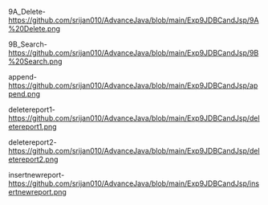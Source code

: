 9A_Delete-https://github.com/srijan010/AdvanceJava/blob/main/Exp9JDBCandJsp/9A%20Delete.png


9B_Search-https://github.com/srijan010/AdvanceJava/blob/main/Exp9JDBCandJsp/9B%20Search.png

append-https://github.com/srijan010/AdvanceJava/blob/main/Exp9JDBCandJsp/append.png

deletereport1-https://github.com/srijan010/AdvanceJava/blob/main/Exp9JDBCandJsp/deletereport1.png

deletereport2-https://github.com/srijan010/AdvanceJava/blob/main/Exp9JDBCandJsp/deletereport2.png

insertnewreport-https://github.com/srijan010/AdvanceJava/blob/main/Exp9JDBCandJsp/insertnewreport.png
